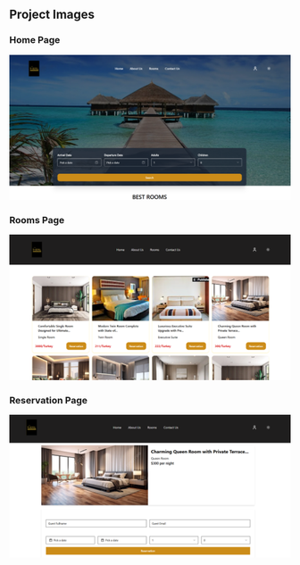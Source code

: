 ## Project Images

### Home Page
![Home page](images/home.png)

### Rooms Page
![Rooms Page](images/rooms.png)

### Reservation Page
![Reservation Page](images/reservation.png)
